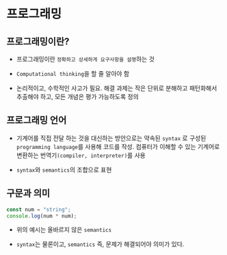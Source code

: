 # 프로그래밍

## 프로그래밍이란?

- 프로그래밍이란 `정확하고 상세하게 요구사항을 설명`하는 것

- `Computational thinking`을 할 줄 알아야 함

- 논리적이고, 수학적인 사고가 필요. 해결 과제는 작은 단위로 분해하고 패턴화해서 추출해야 하고, 모든 개념은 평가 가능하도록 정의

## 프로그래밍 언어

- 기계어를 직접 전달 하는 것을 대신하는 방안으로는 약속된 `syntax` 로 구성된 `programming language`를 사용해 코드를 작성. 컴퓨터가 이해할 수 있는 기계어로 변환하는 번역기`(compiler, interpreter)`를 사용

- `syntax`와 `semantics`의 조합으로 표현

## 구문과 의미

```js
const num = "string";
console.log(num * num);
```

- 위의 예시는 올바르지 않은 `semantics`

- `syntax`는 물론이고, `semantics` 즉, 문제가 해결되어야 의미가 있다.
